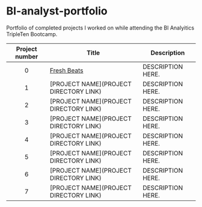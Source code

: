 # BI-analyst-portfolio
Portfolio of completed projects I worked on while attending the BI Analyitics TripleTen Bootcamp.

| Project number | Title | Description |
| :-----------: | ----------- |----------- |
| 0 | [Fresh Beats](https://github.com/DenaFT/BI-analyst-portfolio/tree/main/Fresh%20Beats%20status%20report) | DESCRIPTION HERE. |
| 1 | [PROJECT NAME](PROJECT DIRECTORY LINK) | DESCRIPTION HERE. |
| 2 | [PROJECT NAME](PROJECT DIRECTORY LINK) | DESCRIPTION HERE. |
| 3 | [PROJECT NAME](PROJECT DIRECTORY LINK) | DESCRIPTION HERE. |
| 4 | [PROJECT NAME](PROJECT DIRECTORY LINK) | DESCRIPTION HERE. |
| 5 | [PROJECT NAME](PROJECT DIRECTORY LINK) | DESCRIPTION HERE. |
| 6 | [PROJECT NAME](PROJECT DIRECTORY LINK) | DESCRIPTION HERE. |
| 7 | [PROJECT NAME](PROJECT DIRECTORY LINK) | DESCRIPTION HERE. |
<!--
| 8 | [PROJECT NAME](PROJECT DIRECTORY LINK) | DESCRIPTION HERE. |
| 9 | [PROJECT NAME](PROJECT DIRECTORY LINK) | DESCRIPTION HERE. |
| 10| [PROJECT NAME](PROJECT DIRECTORY LINK) | DESCRIPTION HERE. |
-->
